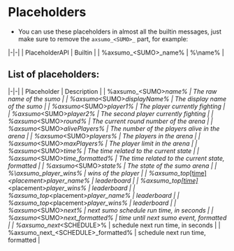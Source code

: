 # Placeholders

* You can use these placeholders in almost all the builtin messages, just make sure to remove the `axsumo_<SUMO>_` part, for example:

|-|-|
| PlaceholderAPI | Builtin |
| %axsumo_&lt;SUMO\>_name\% | %\name% |

## List of placeholders:
|-|-|
| Placeholder | Description |
| %axsumo_&lt;SUMO>_name% | The raw name of the sumo |
| %axsumo_&lt;SUMO>_displayName% | The display name of the sumo |
| %axsumo_&lt;SUMO>_player1% | The player currently fighting |
| %axsumo_&lt;SUMO>_player2% | The second player currently fighting |
| %axsumo_&lt;SUMO>_round% | The current round number of the arena |
| %axsumo_&lt;SUMO>_alivePlayers% | The number of the players alive in the arena |
| %axsumo_&lt;SUMO>_players% | The players in the arena |
| %axsumo_&lt;SUMO>_maxPlayers% | The player limit in the arena |
| %axsumo_&lt;SUMO>_time% | The time related to the current state |
| %axsumo_&lt;SUMO>_time_formatted% | The time related to the current state, formatted |
| %axsumo_&lt;SUMO>_state% | The state of the sumo arena |
| %\axsumo_player_wins% | wins of the player |
| %axsumo_top_[\[time\]](AxSumo-Time.md)_&lt;placement\>_player_name% | leaderboard |
| %axsumo_top_[\[time\]](AxSumo-Time.md)_&lt;placement\>_player_wins% | leaderboard |
| %axsumo_top_&lt;placement\>_player_name% | leaderboard |
| %axsumo_top_&lt;placement\>_player_wins% | leaderboard |
| %axsumo_&lt;SUMO>_next% | next sumo schedule run time, in seconds |
| %axsumo_&lt;SUMO>_next_formatted% | time until next sumo event, formatted |
| %axsumo_next_&lt;SCHEDULE>% | schedule next run time, in seconds |
| %axsumo_next_&lt;SCHEDULE>_formatted% | schedule next run time, formatted |